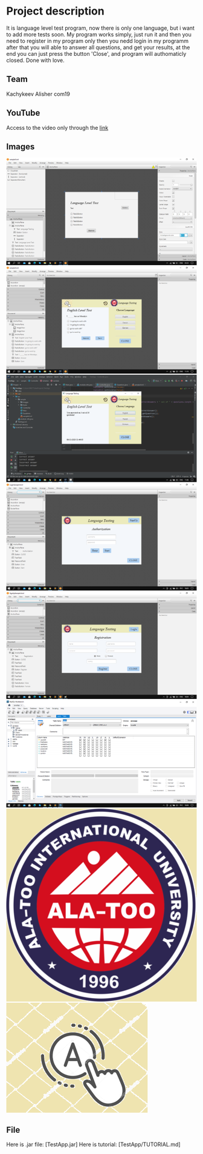 # Project description
It is language level test program, now there is only one language, but i want to add more tests soon. 
My program works simply, just run it and then you need to register in my program only then you nedd login in my programm after that you will able to answer all questions, and get your results, at the end you can just press the button 'Close', and program will authomaticly closed. Done with love.
## Team
Kachykeev Alisher com19
## YouTube
Access to the video only through the [link](https://youtu.be/Ym_KuuS-qD8)
## Images
![it is how i started](src/sample/Images/starts.png)
![it is how i finished](src/sample/Images/ends.png)
![it is how its looks as application](src/sample/Images/final.png)
![it is login page](src/sample/Images/loginpage.png)
![it is signup page](src/sample/Images/signuppage.png)
![it is mySQL database page](src/sample/Images/database.png)
![logo alatoo](src/sample/Images/alatoo.png)
![logo](src/sample/Images/test.png)
## File
Here is .jar file: [TestApp.jar]
Here is tutorial: [TestApp/TUTORIAL.md]
